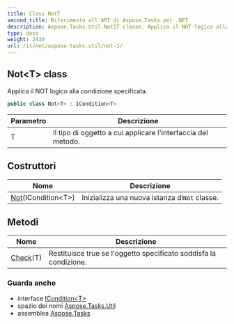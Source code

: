 ```yaml
---
title: Class NotT
second_title: Riferimento all'API di Aspose.Tasks per .NET
description: Aspose.Tasks.Util.Not1T classe. Applica il NOT logico alla condizione specificata.
type: docs
weight: 2430
url: /it/net/aspose.tasks.util/not-1/
---
```

## Not&lt;T&gt; class

Applica il NOT logico alla condizione specificata.

```csharp
public class Not<T> : ICondition<T>
```

| Parametro | Descrizione |
| --- | --- |
| T | Il tipo di oggetto a cui applicare l'interfaccia del metodo. |

## Costruttori

| Nome | Descrizione |
| --- | --- |
| [Not](not/)(ICondition&lt;T&gt;) | Inizializza una nuova istanza di`Not` classe. |

## Metodi

| Nome | Descrizione |
| --- | --- |
| [Check](../../aspose.tasks.util/not-1/check/)(T) | Restituisce true se l'oggetto specificato soddisfa la condizione. |

### Guarda anche

* interface [ICondition&lt;T&gt;](../icondition-1/)
* spazio dei nomi [Aspose.Tasks.Util](../../aspose.tasks.util/)
* assemblea [Aspose.Tasks](../../)


